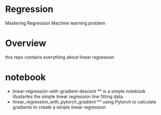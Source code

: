 # Regression
Mastering Regression Machine learning problem

# Overview
this repo contains everything about linear regression 
# notebook
* linear-regression-with-gradient-descent
** is a simple notebook illustartes the simple linear regression line fitting data.
* linear_regression_with_pytorch_gradient
** using Pytorch to calculate gradients to create a simple linear regression
